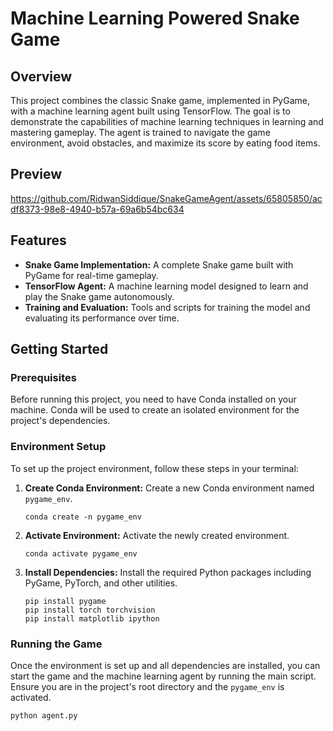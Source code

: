# Machine Learning Powered Snake Game

## Overview
This project combines the classic Snake game, implemented in PyGame, with a machine learning agent built using TensorFlow. The goal is to demonstrate the capabilities of machine learning techniques in learning and mastering gameplay. The agent is trained to navigate the game environment, avoid obstacles, and maximize its score by eating food items.

## Preview

https://github.com/RidwanSiddique/SnakeGameAgent/assets/65805850/acdf8373-98e8-4940-b57a-69a6b54bc634


## Features
- **Snake Game Implementation:** A complete Snake game built with PyGame for real-time gameplay.
- **TensorFlow Agent:** A machine learning model designed to learn and play the Snake game autonomously.
- **Training and Evaluation:** Tools and scripts for training the model and evaluating its performance over time.

## Getting Started

### Prerequisites
Before running this project, you need to have Conda installed on your machine. Conda will be used to create an isolated environment for the project's dependencies.

### Environment Setup
To set up the project environment, follow these steps in your terminal:

1. **Create Conda Environment:** Create a new Conda environment named `pygame_env`.
    ```shell
    conda create -n pygame_env
    ```
2. **Activate Environment:** Activate the newly created environment.
    ```shell
    conda activate pygame_env
    ```
3. **Install Dependencies:** Install the required Python packages including PyGame, PyTorch, and other utilities.
    ```shell
    pip install pygame
    pip install torch torchvision
    pip install matplotlib ipython
    ```

### Running the Game
Once the environment is set up and all dependencies are installed, you can start the game and the machine learning agent by running the main script. Ensure you are in the project's root directory and the `pygame_env` is activated.
```shell
python agent.py

